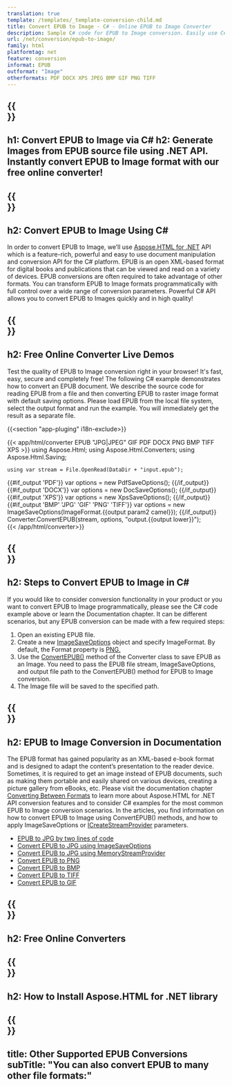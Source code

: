```yaml
---
translation: true
template: /templates/_template-conversion-child.md
title: Convert EPUB to Image - C# - Online EPUB to Image Converter
description: Sample C# code for EPUB to Image conversion. Easily use C# API within any .NET application. Try online EPUB to Image Converter for free!
url: /net/conversion/epub-to-image/
family: html
platformtag: net
feature: conversion
informat: EPUB
outformat: "Image"
otherformats: PDF DOCX XPS JPEG BMP GIF PNG TIFF
---
```


{{<section banner>}}
---
h1: Convert EPUB to Image via C#
h2: Generate Images from EPUB source file using .NET API. Instantly convert EPUB to Image format with our free online converter!
---

{{<section overview>}}
---
h2: Convert EPUB to Image Using C#
---

In order to convert EPUB to Image, we’ll use [Aspose.HTML for .NET](https://products.aspose.com/html/{{lang.url-fragment}}net/) API which is a feature-rich, powerful and easy to use document manipulation and conversion API for the C# platform. EPUB is an open XML-based format for digital books and publications that can be viewed and read on a variety of devices. EPUB conversions are often required to take advantage of other formats. You can transform EPUB to Image formats programmatically with full control over a wide range of conversion parameters. Powerful C# API allows you to convert EPUB to Images quickly and in high quality!

{{<section demos>}}
---
h2: Free Online Converter Live Demos
---

Test the quality of EPUB to Image conversion right in your browser! It's fast, easy, secure and completely free! The following C# example demonstrates how to convert an EPUB document. We describe the source code for reading EPUB from a file and then converting EPUB to raster image format with default saving options. Please load EPUB from the local file system, select the output format and run the example. You will immediately get the result as a separate file.

{{<section "app-pluging" i18n-exclude>}}

{{< app/html/converter EPUB "JPG|JPEG" GIF PDF DOCX PNG BMP TIFF XPS >}}
using Aspose.Html;
using Aspose.Html.Converters;
using Aspose.Html.Saving;

    using var stream = File.OpenRead(DataDir + "input.epub");
{{#if_output 'PDF'}}
    var options = new PdfSaveOptions();
{{/if_output}}
{{#if_output 'DOCX'}}
    var options = new DocSaveOptions();
{{/if_output}}
{{#if_output 'XPS'}}
    var options = new XpsSaveOptions();
{{/if_output}}
{{#if_output 'BMP' 'JPG' 'GIF' 'PNG' 'TIFF'}}
    var options = new ImageSaveOptions(ImageFormat.{{output param2 camel}});
{{/if_output}}
    Converter.ConvertEPUB(stream, options, "output.{{output lower}}");   
{{< /app/html/converter>}}


{{<section steps>}}
---
h2: Steps to Convert EPUB to Image in C#
---

If you would like to consider conversion functionality in your product or you want to convert EPUB to Image programmatically, please see the C# code example above or learn the Documentation chapter. It can be different scenarios, but any EPUB conversion can be made with a few required steps:

1.  Open an existing EPUB file.
1.  Create a new [ImageSaveOptions](https://reference.aspose.com/html/net/aspose.html.saving/imagesaveoptions/) object and specify ImageFormat. By default, the Format property is [PNG.](https://reference.aspose.com/html/net/aspose.html.rendering.image/imageformat/)
1.  Use the [ConvertEPUB()](https://reference.aspose.com/html/net/aspose.html.converters/converter/convertepub/#convertepub_27) method of the Converter class to save EPUB as an Image. You need to pass the EPUB file stream, ImageSaveOptions, and output file path to the ConvertEPUB() method for EPUB to Image conversion.
1.  The Image file will be saved to the specified path.

{{<section documentation>}}
---
h2: EPUB to Image Conversion in Documentation
---

The EPUB format has gained popularity as an XML-based e-book format and is designed to adapt the content’s presentation to the reader device. Sometimes, it is required to get an image instead of EPUB documents, such as making them portable and easily shared on various devices, creating a picture gallery from eBooks, etc. Please visit the documentation chapter [Converting Between Formats](https://docs.aspose.com/html/net/converting-between-formats/) to learn more about Aspose.HTML for .NET API conversion features and to consider C# examples for the most common EPUB to Image conversion scenarios. In the articles, you find information on how to convert EPUB to Image using ConvertEPUB() methods, and how to apply ImageSaveOptions or [ICreateStreamProvider](https://reference.aspose.com/html/net/aspose.html.io/icreatestreamprovider/) parameters.

  - <a href="https://docs.aspose.com/html/net/converting-between-formats/epub-to-jpg/#epub-to-jpg-by-two-lines-of-code" target="_blank">EPUB to JPG by two lines of code</a>
  - <a href="https://docs.aspose.com/html/net/converting-between-formats/epub-to-jpg/#convert-epub-to-jpg-using-imagesaveoptions" target="_blank">Convert EPUB to JPG using ImageSaveOptions</a>
  - <a href="https://docs.aspose.com/html/net/converting-between-formats/epub-to-jpg/#output-stream-providers" target="_blank">Convert EPUB to JPG using MemoryStreamProvider</a>
  - <a href="https://docs.aspose.com/html/net/converting-between-formats/epub-to-png/" target="_blank">Convert EPUB to PNG</a>
  - <a href="https://docs.aspose.com/html/net/converting-between-formats/epub-to-bmp/" target="_blank">Convert EPUB to BMP</a>
  - <a href="https://docs.aspose.com/html/net/converting-between-formats/epub-to-tiff/" target="_blank">Convert EPUB to TIFF</a>
  - <a href="https://docs.aspose.com/html/net/converting-between-formats/epub-to-gif/" target="_blank">Convert EPUB to GIF</a>

{{<section online-converters>}}
---
h2: Free Online Converters
---

{{<section get-started>}}
---
h2: How to Install Aspose.HTML for .NET library
---

{{<section other-conversions>}}
---
title: Other Supported EPUB Conversions
subTitle: "You can also convert EPUB to many other file formats:"
---